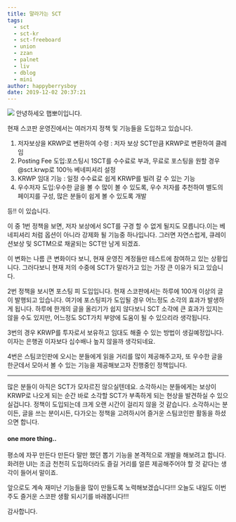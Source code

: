 ```yaml
---
title: 말라가는 SCT
tags:
  - sct
  - sct-kr
  - sct-freeboard
  - union
  - zzan
  - palnet
  - liv
  - dblog
  - mini
author: happyberrysboy
date: 2019-12-02 20:37:21
---
```


![](https://steemitimages.com/0x0/https://cdn.steemitimages.com/DQmeVyCnkva2SjkjT5mk9XPo2BJzbK7szFE1pDqqAHrSBsC/WHALE_TITLE_COLORED_LOW.jpg)
안녕하세오 햅뽀이입니다.

현재 스코판 운영진에서는 여러가지 정책 및 기능들을 도입하고 있습니다.

1. 저자보상을 KRWP로 변환하여 수령 : 저자 보상 SCT만큼 KRWP로 변환하여 클레임
 1. Posting Fee 도입:포스팅시 1SCT를 수수료로 부과, 무료로 포스팅을 원할 경우 @sct.krwp로 100％ 베네피셔리 설정
 2. KRWP 임대 기능 : 일정 수수료로 쉽게 KRWP를 빌려 갈 수 있는 기능
3. 우수저자 도입:우수한 글을 볼 수 많이 볼 수 있도록, 우수 저자를 추천하여 별도의 페이지를 구성, 많은 분들이 쉽게 볼 수 있도록 개발

등!! 이 있습니다.

이 중 1번 정책을 보면, 저자 보상에서 SCT를 구경 할 수 없게 될지도 모릅니다.이는 베네피셔리 처럼 옵션이 아니라 강제화 될 기능중 하나입니다. 그러면 자연스럽게, 큐레이션보상 및 SCTM으로 채굴되는 SCT만 남게 되겠죠. 

이 변화는 나름 큰 변화이다 보니, 현재 운영진 계정들만 테스트에 참여하고 있는 상황입니다. 그러다보니 현재 저의 수중에 SCT가 말라가고 있는 가장 큰 이유가 되고 있습니다.

2번 정책을 보시면 포스팅 피 도입입니다. 현재 스코판에서는 하루에 100개 이상의 글이 발행되고 있습니다. 여기에 포스팅피가 도입될 경우 어느정도 소각의 효과가 발생하게 됩니다. 하루에 한개의 글을 올리기가 쉽지 않다보니 SCT 소각에 큰 효과가 있지는 않을 수도 있지만, 어느정도 SCT가치 부양에 도움이 될 수 있으리라 생각됩니다.

3번의 경우 KRWP를 투자로서 보유하고 임대도 해줄 수 있는 방법이 생길예정입니다. 이자는 은행권 이자보다 십수배나 높지 않을까 생각되네요.

4번은 스팀코인판에 오시는 분들에게 읽을 거리를 많이 제공해주고자, 또 우수한 글을 한군데서 모아서 볼 수 있는 기능을 제공해보고자 진행중인 정책입니다. 

___

많은 분들이 아직은 SCT가 모자르진 않으실텐데요. 소각하시는 분들에게는 보상이 KRWP로 나오게 되는 순간 바로 소각할 SCT가 부족하게 되는 현상을 발견하실 수 있으실겁니다.  정책이 도입되는데 크게 오랜 시간이 걸리지 않을 것 같습니다. 소각하시는 분이든, 글을 쓰는 분이시든, 다가오는 정책을 고려하시어 즐거운 스팀코인판 활동을 하셨으면 합니다.

#### one more thing..

평소에 자꾸 만든다 만든다 말만 했던 뽑기 기능을 본격적으로 개발을 해보려고 합니다. 화려한 UI는 조금 천천히 도입하더라도 즐길 거리를 얼른 제공해주어야 할 것 같다는 생각이 들어서 말이죠. 


앞으로도 계속 재미난 기능들을 많이 만들도록 노력해보겠습니다!!! 오늘도 내일도 이번주도 즐거운 스코판 생활 되시기를 바래봅니다!!!

감사합니다.